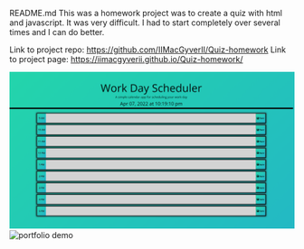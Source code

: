 README.md
This was a homework project was to create a quiz with html and javascript.  It was very difficult.  I had to start completely over several times and I can do better.

Link to project repo: https://github.com/IIMacGyverII/Quiz-homework
Link to project page: https://iimacgyverii.github.io/Quiz-homework/


![portfolio demo](https://github.com/IIMacGyverII/Planner/raw/main/screen.png)
![portfolio demo](https://github.com/IIMacGyverII/Planner/raw/main/planner.gif)
